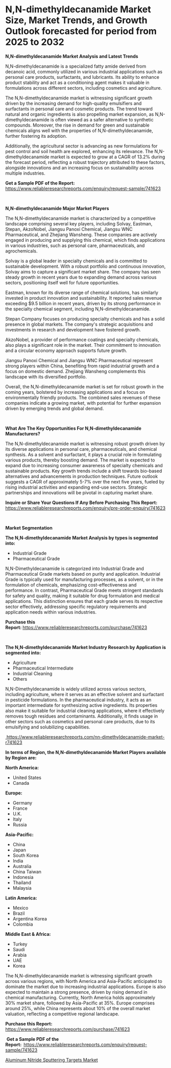 <p><h1>N,N-dimethyldecanamide Market Size, Market Trends, and Growth Outlook forecasted for period from 2025 to 2032</h1></p><p><strong>N,N-dimethyldecanamide Market Analysis and Latest Trends</strong></p>
<p><p>N,N-dimethyldecanamide is a specialized fatty amide derived from decanoic acid, commonly utilized in various industrial applications such as personal care products, surfactants, and lubricants. Its ability to enhance product stability and act as a conditioning agent makes it valuable in formulations across different sectors, including cosmetics and agriculture.</p><p>The N,N-dimethyldecanamide market is witnessing significant growth driven by the increasing demand for high-quality emulsifiers and surfactants in personal care and cosmetic products. The trend toward natural and organic ingredients is also propelling market expansion, as N,N-dimethyldecanamide is often viewed as a safer alternative to synthetic compounds. Moreover, the rise in demand for green and sustainable chemicals aligns well with the properties of N,N-dimethyldecanamide, further fostering its adoption.</p><p>Additionally, the agricultural sector is advancing as new formulations for pest control and soil health are explored, enhancing its relevance. The N,N-dimethyldecanamide market is expected to grow at a CAGR of 13.2% during the forecast period, reflecting a robust trajectory attributed to these factors, alongside innovations and an increasing focus on sustainability across multiple industries.</p></p>
<p><strong>Get a Sample PDF of the Report:&nbsp;</strong> <a href="https://www.reliableresearchreports.com/enquiry/request-sample/741623?utm_campaign=2251&utm_medium=2&utm_source=Github&utm_content=ia&utm_term=23032025&utm_id=nn-dimethyldecanamide">https://www.reliableresearchreports.com/enquiry/request-sample/741623</a></p>
<p>&nbsp;</p>
<p><strong>N,N-dimethyldecanamide Major Market Players</strong></p>
<p><p>The N,N-dimethyldecanamide market is characterized by a competitive landscape comprising several key players, including Solvay, Eastman, Stepan, AkzoNobel, Jiangsu Panoxi Chemical, Jiangsu WNC Pharmaceutical, and Zhejiang Wansheng. These companies are actively engaged in producing and supplying this chemical, which finds applications in various industries, such as personal care, pharmaceuticals, and agrochemicals.</p><p>Solvay is a global leader in specialty chemicals and is committed to sustainable development. With a robust portfolio and continuous innovation, Solvay aims to capture a significant market share. The company has seen steady growth in recent years due to expanding demand across various sectors, positioning itself well for future opportunities.</p><p>Eastman, known for its diverse range of chemical solutions, has similarly invested in product innovation and sustainability. It reported sales revenue exceeding $9.5 billion in recent years, driven by its strong performance in the specialty chemical segment, including N,N-dimethyldecanamide.</p><p>Stepan Company focuses on producing specialty chemicals and has a solid presence in global markets. The company's strategic acquisitions and investments in research and development have fostered growth. </p><p>AkzoNobel, a provider of performance coatings and specialty chemicals, also plays a significant role in the market. Their commitment to innovation and a circular economy approach supports future growth.</p><p>Jiangsu Panoxi Chemical and Jiangsu WNC Pharmaceutical represent strong players within China, benefiting from rapid industrial growth and a focus on domestic demand. Zhejiang Wansheng complements this landscape with its diversified portfolio.</p><p>Overall, the N,N-dimethyldecanamide market is set for robust growth in the coming years, bolstered by increasing applications and a focus on environmentally friendly products. The combined sales revenues of these companies indicate a growing market, with potential for further expansion driven by emerging trends and global demand.</p></p>
<p>&nbsp;</p>
<p><strong>What Are The Key Opportunities For N,N-dimethyldecanamide Manufacturers?</strong></p>
<p><p>The N,N-dimethyldecanamide market is witnessing robust growth driven by its diverse applications in personal care, pharmaceuticals, and chemical synthesis. As a solvent and surfactant, it plays a crucial role in formulating various products, thereby boosting demand. The market is expected to expand due to increasing consumer awareness of specialty chemicals and sustainable products. Key growth trends include a shift towards bio-based alternatives and advancements in production techniques. Future outlook suggests a CAGR of approximately 5-7% over the next five years, fueled by rising industrial activities and expanding end-use sectors. Strategic partnerships and innovations will be pivotal in capturing market share.</p></p>
<p><strong>Inquire or Share Your Questions If Any Before Purchasing This Report:</strong> <a href="https://www.reliableresearchreports.com/enquiry/pre-order-enquiry/741623?utm_campaign=2251&utm_medium=2&utm_source=Github&utm_content=ia&utm_term=23032025&utm_id=nn-dimethyldecanamide">https://www.reliableresearchreports.com/enquiry/pre-order-enquiry/741623</a></p>
<p>&nbsp;</p>
<p><strong>Market Segmentation</strong></p>
<p><strong>The N,N-dimethyldecanamide Market Analysis by types is segmented into:</strong></p>
<p><ul><li>Industrial Grade</li><li>Pharmaceutical Grade</li></ul></p>
<p><p>N,N-Dimethyldecanamide is categorized into Industrial Grade and Pharmaceutical Grade markets based on purity and application. Industrial Grade is typically used for manufacturing processes, as a solvent, or in the formulation of chemicals, emphasizing cost-effectiveness and performance. In contrast, Pharmaceutical Grade meets stringent standards for safety and quality, making it suitable for drug formulation and medical applications. This distinction ensures that each grade serves its respective sector effectively, addressing specific regulatory requirements and application needs within various industries.</p></p>
<p><strong>Purchase this Report:&nbsp;</strong><a href="https://www.reliableresearchreports.com/purchase/741623?utm_campaign=2251&utm_medium=2&utm_source=Github&utm_content=ia&utm_term=23032025&utm_id=nn-dimethyldecanamide">https://www.reliableresearchreports.com/purchase/741623</a></p>
<p>&nbsp;</p>
<p><strong>The N,N-dimethyldecanamide Market Industry Research by Application is segmented into:</strong></p>
<p><ul><li>Agriculture</li><li>Pharmaceutical Intermediate</li><li>Industrial Cleaning</li><li>Others</li></ul></p>
<p><p>N,N-Dimethyldecanamide is widely utilized across various sectors, including agriculture, where it serves as an effective solvent and surfactant in pesticide formulations. In the pharmaceutical industry, it acts as an important intermediate for synthesizing active ingredients. Its properties also make it suitable for industrial cleaning applications, where it effectively removes tough residues and contaminants. Additionally, it finds usage in other sectors such as cosmetics and personal care products, due to its emulsifying and solubilizing capabilities.</p></p>
<p><a href="https://www.reliableresearchreports.com/nn-dimethyldecanamide-market-r741623?utm_campaign=2251&utm_medium=2&utm_source=Github&utm_content=ia&utm_term=23032025&utm_id=nn-dimethyldecanamide">&nbsp;https://www.reliableresearchreports.com/nn-dimethyldecanamide-market-r741623</a></p>
<p><strong>In terms of Region, the N,N-dimethyldecanamide Market Players available by Region are:</strong></p>
<p>
    <p> <strong> North America: </strong>
        <ul>
            <li>United States</li>
            <li>Canada</li>
        </ul>
        </p> 
    <p> <strong> Europe: </strong>
        <ul>
            <li>Germany</li>
            <li>France</li>
            <li>U.K.</li>
            <li>Italy</li>
            <li>Russia</li>
        </ul>
        </p> 
    <p> <strong> Asia-Pacific: </strong>
        <ul>
            <li>China</li>
            <li>Japan</li>
            <li>South Korea</li>
            <li>India</li>
            <li>Australia</li>
            <li>China Taiwan</li>
            <li>Indonesia</li>
            <li>Thailand</li>
            <li>Malaysia</li>
        </ul>
        </p> 
    <p> <strong> Latin America: </strong>
        <ul>
            <li>Mexico</li>
            <li>Brazil</li>
            <li>Argentina Korea</li>
            <li>Colombia</li>
        </ul>
        </p> 
    <p> <strong> Middle East & Africa: </strong>
        <ul>
            <li>Turkey</li>
            <li>Saudi</li>
            <li>Arabia</li>
            <li>UAE</li>
            <li>Korea</li>
        </ul>
    </p>
    </p>
<p><p>The N,N-dimethyldecanamide market is witnessing significant growth across various regions, with North America and Asia-Pacific anticipated to dominate the market due to increasing industrial applications. Europe is also expected to maintain a strong presence, driven by rising demand in chemical manufacturing. Currently, North America holds approximately 30% market share, followed by Asia-Pacific at 35%. Europe comprises around 25%, while China represents about 10% of the overall market valuation, reflecting a competitive regional landscape.</p></p>
<p><strong>Purchase this Report: </strong><a href="https://www.reliableresearchreports.com/purchase/741623?utm_campaign=2251&utm_medium=2&utm_source=Github&utm_content=ia&utm_term=23032025&utm_id=nn-dimethyldecanamide">https://www.reliableresearchreports.com/purchase/741623</a></p>
<p>&nbsp;<strong>Get a Sample PDF of the Report:&nbsp;&nbsp;</strong><a href="https://www.reliableresearchreports.com/enquiry/request-sample/741623?utm_campaign=2251&utm_medium=2&utm_source=Github&utm_content=ia&utm_term=23032025&utm_id=nn-dimethyldecanamide">https://www.reliableresearchreports.com/enquiry/request-sample/741623</a></p>
<p><strong></strong></p>
<p><p><a href="https://github.com/AngelaWalsh696/Market-Research-Report-List-2/blob/main/aluminum-nitride-sputtering-targets-market.md?utm_campaign=2251&utm_medium=2&utm_source=Github&utm_content=ia&utm_term=23032025&utm_id=nn-dimethyldecanamide">Aluminum Nitride Sputtering Targets Market</a></p></p>